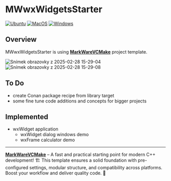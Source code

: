 # MWwxWidgetsStarter

[![Ubuntu](https://github.com/tomasmark79/MWwxWidgetsStarter/actions/workflows/ubuntu.yml/badge.svg)](https://github.com/tomasmark79/MWwxWidgetsStarter/actions/workflows/ubuntu.yml)
[![MacOS](https://github.com/tomasmark79/MWwxWidgetsStarter/actions/workflows/macos.yml/badge.svg)](https://github.com/tomasmark79/MWwxWidgetsStarter/actions/workflows/macos.yml)
[![Windows](https://github.com/tomasmark79/MWwxWidgetsStarter/actions/workflows/windows.yml/badge.svg)](https://github.com/tomasmark79/MWwxWidgetsStarter/actions/workflows/windows.yml)  

## Overview

MWwxWidgetsStarter is using 
**[MarkWareVCMake](https://github.com/tomasmark79/MarkWareVCMake)** project template.  

![Snímek obrazovky z 2025-02-28 15-29-04](https://github.com/user-attachments/assets/03efdf97-c617-4816-88e1-656074ed0391)
![Snímek obrazovky z 2025-02-28 15-29-08](https://github.com/user-attachments/assets/dec7f6ef-58b7-4155-b4de-4acb8e98d0b6)


## To Do

 - create Conan package recipe from library target
 - some fine tune code additions and concepts for bigger projects

## Implemented

 - wxWidget application 
   - wxWidget dialog windows demo
   - wxFrame calculator demo

---

**[MarkWareVCMake](https://github.com/tomasmark79/MarkWareVCMake)** – A fast and practical starting point for modern C++ development! 🏗️ This template ensures a solid foundation with pre-configured settings, modular structure, and compatibility across platforms. Boost your workflow and deliver quality code. 🌈
